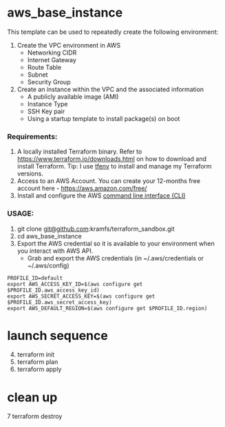 # aws_base_instance
This template can be used to repeatedly create the following environment:
1. Create the VPC environment in AWS
   - Networking CIDR
   - Internet Gateway
   - Route Table
   - Subnet
   - Security Group 
2. Create an instance within the VPC and the associated information
   - A publicly available image (AMI)
   - Instance Type
   - SSH Key pair
   - Using a startup template to install package(s) on boot

### Requirements:
1. A locally installed Terraform binary. Refer to https://www.terraform.io/downloads.html on how to download and install Terraform. Tip: I use [tfenv](https://github.com/tfutils/tfenv) to install and manage my Terraform versions.
2. Access to an AWS Account. You can create your 12-months free account here - https://aws.amazon.com/free/
3. Install and configure the AWS [command line interface (CLI)](https://docs.aws.amazon.com/cli/latest/userguide/cli-chap-install.html)

### USAGE:

1. git clone git@github.com:kramfs/terraform_sandbox.git
2. cd aws_base_instance
3. Export the AWS credential so it is available to your environment when you interact with AWS API.
   - Grab and export the AWS credentials (in ~/.aws/credentials or ~/.aws/config) 
 
```# Grab and Export AWS credentials (in ~/.aws/credentials or ~/.aws/config)
PROFILE_ID=default
export AWS_ACCESS_KEY_ID=$(aws configure get $PROFILE_ID.aws_access_key_id)
export AWS_SECRET_ACCESS_KEY=$(aws configure get $PROFILE_ID.aws_secret_access_key)
export AWS_DEFAULT_REGION=$(aws configure get $PROFILE_ID.region)
```

# launch sequence
4. terraform init
5. terraform plan
6. terraform apply

# clean up
7 terraform destroy
